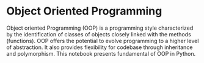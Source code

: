 # Object Oriented Programming

Object oriented Programming (OOP) is a programming style characterized by the identification of classes of objects closely linked with the methods (functions). OOP offers the potential to evolve programming to a higher level of abstraction.
It also provides flexibility for codebase through inheritance and polymorphism. This notebook presents fundamental of OOP in Python.

